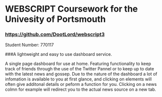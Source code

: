 # WEBSCRIPT Coursework for the Univesity of Portsmouth
### https://github.com/DootLord/webscript3

Student Number: 770117

###A lightweight and easy to use dashboard service.

A single page dashboard for use at home. Featuring functionality to keep track of friends through the use of the Twitter Pannel
or to keep up to date with the latest news and gossep. Due to the nature of the dashboard a lot of infomation is available to you
at first glance, and clicking on elements will often give additonal details or peform a function for you. Clicking on a news colmn for 
example will redirect you to the actual news source on a new tab.


